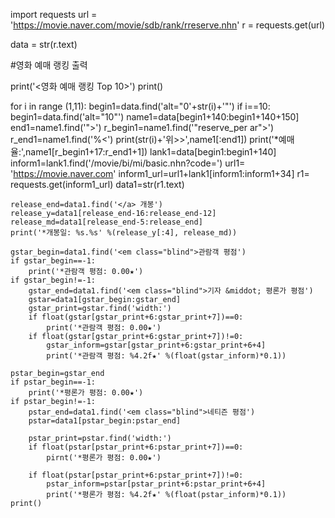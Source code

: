 import requests
url = 'https://movie.naver.com/movie/sdb/rank/rreserve.nhn' 
r = requests.get(url)

data = str(r.text)

#영화 예매 랭킹 출력

print('<영화 예매 랭킹 Top 10>')
print()

for i in range (1,11):
    begin1=data.find('alt="0'+str(i)+'"')
    if i==10:
        begin1=data.find('alt="10"')
    name1=data[begin1+140:begin1+140+150]
    end1=name1.find('">')
    r_begin1=name1.find('"reserve_per ar">')
    r_end1=name1.find('%<')
    print(str(i)+'위>>',name1[:end1])
    print('*예매율:',name1[r_begin1+17:r_end1+1])
    lank1=data[begin1:begin1+140]
    inform1=lank1.find('/movie/bi/mi/basic.nhn?code=')
    url1= 'https://movie.naver.com'
    inform1_url=url1+lank1[inform1:inform1+34]
    r1= requests.get(inform1_url)
    data1=str(r1.text)

    release_end=data1.find('</a> 개봉')
    release_y=data1[release_end-16:release_end-12]
    release_md=data1[release_end-5:release_end]
    print('*개봉일: %s.%s' %(release_y[:4], release_md))

    gstar_begin=data1.find('<em class="blind">관람객 평점')
    if gstar_begin==-1:
        print('*관람객 평점: 0.00★')
    if gstar_begin!=-1:
        gstar_end=data1.find('<em class="blind">기자 &middot; 평론가 평점')
        gstar=data1[gstar_begin:gstar_end]
        gstar_print=gstar.find('width:')
        if float(gstar[gstar_print+6:gstar_print+7])==0:
            print('*관람객 평점: 0.00★')
        if float(gstar[gstar_print+6:gstar_print+7])!=0:
            gstar_inform=gstar[gstar_print+6:gstar_print+6+4]
            print('*관람객 평점: %4.2f★' %(float(gstar_inform)*0.1))

    pstar_begin=gstar_end
    if pstar_begin==-1:
        print('*평론가 평점: 0.00★')
    if pstar_begin!=-1:
        pstar_end=data1.find('<em class="blind">네티즌 평점')
        pstar=data1[pstar_begin:pstar_end]

        pstar_print=pstar.find('width:')
        if float(pstar[pstar_print+6:pstar_print+7])==0:
            pirnt('*평론가 평점: 0.00★')

        if float(pstar[pstar_print+6:pstar_print+7])!=0:
            pstar_inform=pstar[pstar_print+6:pstar_print+6+4]
            print('*평론가 평점: %4.2f★' %(float(pstar_inform)*0.1))
    print()
